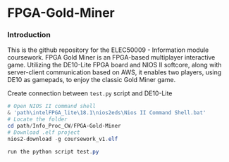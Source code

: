 # FPGA-Gold-Miner
### Introduction
This is the github repository for the ELEC50009 - Information module coursework. FPGA Gold Miner is an FPGA-based multiplayer interactive game. Utilizing the DE10-Lite FPGA board and NIOS II softcore, along with server-client communication based on AWS, it enables two players, using DE10 as gamepads, to enjoy the classic Gold Miner game.

Create connection between `test.py` script and DE10-Lite
```powershell
# Open NIOS II command shell
& 'path\intelFPGA_lite\18.1\nios2eds\Nios II Command Shell.bat'
# Locate the folder
cd path/Info_Proc_CW/FPGA-Gold-Miner
# Download .elf project 
nios2-download -g coursework_v1.elf

run the python script test.py
```
